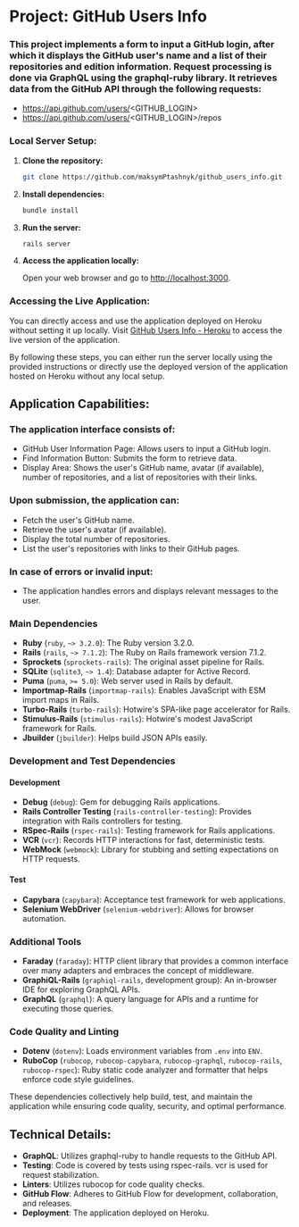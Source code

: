 # Project: GitHub Users Info

### This project implements a form to input a GitHub login, after which it displays the GitHub user's name and a list of their repositories and edition information. Request processing is done via GraphQL using the graphql-ruby library. It retrieves data from the GitHub API through the following requests:

 - https://api.github.com/users/<GITHUB_LOGIN>
 - https://api.github.com/users/<GITHUB_LOGIN>/repos

### Local Server Setup:

1. **Clone the repository:**

    ```bash
    git clone https://github.com/maksymPtashnyk/github_users_info.git
    ```

2. **Install dependencies:**

    ```bash
    bundle install
    ```

3. **Run the server:**

    ```bash
    rails server
    ```

4. **Access the application locally:**

    Open your web browser and go to [http://localhost:3000](http://localhost:3000).

### Accessing the Live Application:

You can directly access and use the application deployed on Heroku without setting it up locally. Visit [GitHub Users Info - Heroku](https://repos-bbbb992225ab.herokuapp.com/) to access the live version of the application.

By following these steps, you can either run the server locally using the provided instructions or directly use the deployed version of the application hosted on Heroku without any local setup.

## Application Capabilities:

 ### The application interface consists of:

  - GitHub User Information Page: Allows users to input a GitHub login.
  - Find Information Button: Submits the form to retrieve data.
  - Display Area: Shows the user's GitHub name, avatar (if available), number of repositories, and a list of repositories with their links.
  
 ### Upon submission, the application can:

  - Fetch the user's GitHub name.
  - Retrieve the user's avatar (if available).
  - Display the total number of repositories.
  - List the user's repositories with links to their GitHub pages.
  
 ### In case of errors or invalid input:

  - The application handles errors and displays relevant messages to the user.

### Main Dependencies

- **Ruby** (`ruby`, `~> 3.2.0`): The Ruby version 3.2.0.
- **Rails** (`rails`, `~> 7.1.2`): The Ruby on Rails framework version 7.1.2.
- **Sprockets** (`sprockets-rails`): The original asset pipeline for Rails.
- **SQLite** (`sqlite3`, `~> 1.4`): Database adapter for Active Record.
- **Puma** (`puma`, `>= 5.0`): Web server used in Rails by default.
- **Importmap-Rails** (`importmap-rails`): Enables JavaScript with ESM import maps in Rails.
- **Turbo-Rails** (`turbo-rails`): Hotwire's SPA-like page accelerator for Rails.
- **Stimulus-Rails** (`stimulus-rails`): Hotwire's modest JavaScript framework for Rails.
- **Jbuilder** (`jbuilder`): Helps build JSON APIs easily.

### Development and Test Dependencies

#### Development

- **Debug** (`debug`): Gem for debugging Rails applications.
- **Rails Controller Testing** (`rails-controller-testing`): Provides integration with Rails controllers for testing.
- **RSpec-Rails** (`rspec-rails`): Testing framework for Rails applications.
- **VCR** (`vcr`): Records HTTP interactions for fast, deterministic tests.
- **WebMock** (`webmock`): Library for stubbing and setting expectations on HTTP requests.

#### Test

- **Capybara** (`capybara`): Acceptance test framework for web applications.
- **Selenium WebDriver** (`selenium-webdriver`): Allows for browser automation.

### Additional Tools

- **Faraday** (`faraday`): HTTP client library that provides a common interface over many adapters and embraces the concept of middleware.
- **GraphiQL-Rails** (`graphiql-rails`, development group): An in-browser IDE for exploring GraphQL APIs.
- **GraphQL** (`graphql`): A query language for APIs and a runtime for executing those queries.

### Code Quality and Linting

- **Dotenv** (`dotenv`): Loads environment variables from `.env` into `ENV`.
- **RuboCop** (`rubocop`, `rubocop-capybara`, `rubocop-graphql`, `rubocop-rails`, `rubocop-rspec`): Ruby static code analyzer and formatter that helps enforce code style guidelines.

These dependencies collectively help build, test, and maintain the application while ensuring code quality, security, and optimal performance.

## Technical Details:
- **GraphQL**: Utilizes graphql-ruby to handle requests to the GitHub API.
- **Testing**: Code is covered by tests using rspec-rails. vcr is used for request stabilization.
- **Linters**: Utilizes rubocop for code quality checks.
- **GitHub Flow**: Adheres to GitHub Flow for development, collaboration, and releases.
- **Deployment**: The application deployed on Heroku.





